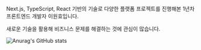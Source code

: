 Next.js, TypeScript, React 기반의 기술로 다양한 플랫폼 프로젝트를 진행해본 1년차 프론트엔드 개발자 이원효입니다.

새로운 기술을 활용해 비즈니스 문제를 해결하는 것에 관심이 많습니다.


![Anurag's GitHub stats](https://github-readme-stats.vercel.app/api?username=dldnjsgy5912&show_icons=true&theme=radical)
